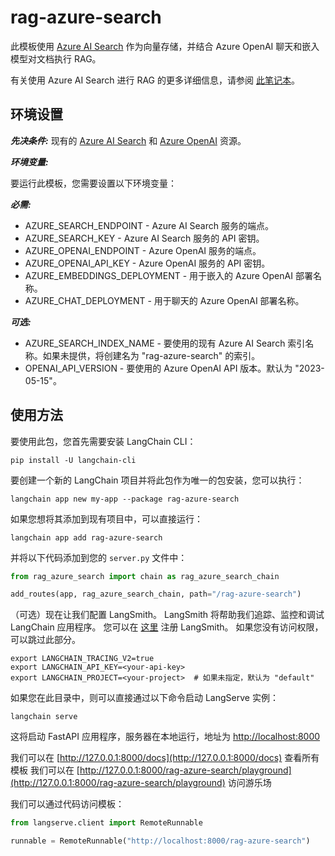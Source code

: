 # rag-azure-search

此模板使用 [Azure AI Search](https://learn.microsoft.com/azure/search/search-what-is-azure-search) 作为向量存储，并结合 Azure OpenAI 聊天和嵌入模型对文档执行 RAG。

有关使用 Azure AI Search 进行 RAG 的更多详细信息，请参阅 [此笔记本](https://github.com/langchain-ai/langchain/blob/master/docs/docs/integrations/vectorstores/azuresearch.ipynb)。

## 环境设置

***先决条件:*** 现有的 [Azure AI Search](https://learn.microsoft.com/azure/search/search-what-is-azure-search) 和 [Azure OpenAI](https://learn.microsoft.com/azure/ai-services/openai/overview) 资源。

***环境变量:***

要运行此模板，您需要设置以下环境变量：

***必需:***

- AZURE_SEARCH_ENDPOINT - Azure AI Search 服务的端点。
- AZURE_SEARCH_KEY - Azure AI Search 服务的 API 密钥。
- AZURE_OPENAI_ENDPOINT - Azure OpenAI 服务的端点。
- AZURE_OPENAI_API_KEY - Azure OpenAI 服务的 API 密钥。
- AZURE_EMBEDDINGS_DEPLOYMENT - 用于嵌入的 Azure OpenAI 部署名称。
- AZURE_CHAT_DEPLOYMENT - 用于聊天的 Azure OpenAI 部署名称。

***可选:***

- AZURE_SEARCH_INDEX_NAME - 要使用的现有 Azure AI Search 索引名称。如果未提供，将创建名为 "rag-azure-search" 的索引。
- OPENAI_API_VERSION - 要使用的 Azure OpenAI API 版本。默认为 "2023-05-15"。

## 使用方法

要使用此包，您首先需要安装 LangChain CLI：

```shell
pip install -U langchain-cli
```

要创建一个新的 LangChain 项目并将此包作为唯一的包安装，您可以执行：

```shell
langchain app new my-app --package rag-azure-search
```

如果您想将其添加到现有项目中，可以直接运行：

```shell
langchain app add rag-azure-search
```

并将以下代码添加到您的 `server.py` 文件中：
```python
from rag_azure_search import chain as rag_azure_search_chain

add_routes(app, rag_azure_search_chain, path="/rag-azure-search")
```

（可选）现在让我们配置 LangSmith。 
LangSmith 将帮助我们追踪、监控和调试 LangChain 应用程序。 
您可以在 [这里](https://smith.langchain.com/) 注册 LangSmith。 
如果您没有访问权限，可以跳过此部分。

```shell
export LANGCHAIN_TRACING_V2=true
export LANGCHAIN_API_KEY=<your-api-key>
export LANGCHAIN_PROJECT=<your-project>  # 如果未指定，默认为 "default"
```

如果您在此目录中，则可以直接通过以下命令启动 LangServe 实例：

```shell
langchain serve
```

这将启动 FastAPI 应用程序，服务器在本地运行，地址为 
[http://localhost:8000](http://localhost:8000)

我们可以在 [http://127.0.0.1:8000/docs](http://127.0.0.1:8000/docs) 查看所有模板
我们可以在 [http://127.0.0.1:8000/rag-azure-search/playground](http://127.0.0.1:8000/rag-azure-search/playground) 访问游乐场  

我们可以通过代码访问模板：

```python
from langserve.client import RemoteRunnable

runnable = RemoteRunnable("http://localhost:8000/rag-azure-search")
```